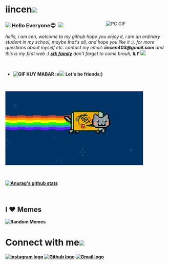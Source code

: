 # iincen<img src="https://github.com/TheDudeThatCode/TheDudeThatCode/blob/master/Assets/happy.gif" width="30px">



<img align="right" alt="PC GIF" src="https://3.bp.blogspot.com/-p-_NA8DHZGU/V0fhYv4KhJI/AAAAAAAAU5U/p9TA69gXqkw1R8suQk84HPWKYFedSh8-ACLcB/s640/ed17bcccad413332918a5c7801f4238d.gif" width="190" />

### <img src="https://github.com/TheDudeThatCode/TheDudeThatCode/blob/master/Assets/Hi.gif" width="29px"> **Hello Everyone😊** &nbsp;<img src="https://github.com/TheDudeThatCode/TheDudeThatCode/blob/master/Assets/Earth.gif" width="24px">

<p>
  <em>
    hello, i am cen, welcome to my github hope you enjoy it, i am an ordinary student in my school, maybe that's all, and hope you like it :), for more questions about myself etc. contact my email: <b>iincen403@gmail.com</b> and this is my first web :) <a href="https://www.stkfamily.my.id/"> <b>stk family</b></a> don't forget to come brouh, <b>ILY<b> <img src="https://github.com/TheDudeThatCode/TheDudeThatCode/blob/master/Assets/Rocket.gif" width="15px">
  </em>  
</p>

<br>

- <img alt="GIF" src="https://media3.giphy.com/media/QAgTKSP2NJV4oYmSVB/giphy.gif" width="35vw" /> KUY MABAR :v<img src="https://media1.giphy.com/media/TJP4CAMLj6xh8DR8mh/giphy.gif?cid=ecf05e47a8ipl78pbnzq4qbkgcz53fmyv2w1ih7imaox14y5&rid=giphy.gif" width="35px">
 **Let's be friends**:)

<br>

![gif from me](https://github.com/iincen/iincen/blob/main/kucingmumbol.gif?raw=true) 

<br>

[![Anurag's github stats](https://github-readme-stats.vercel.app/api?username=iincen)](https://github.com/anuraghazra/github-readme-stats)

<br>

## I ❤️ Memes

<img alt="Random Memes" height="250px" src="https://www.ohidur.com/memes/random.jpg?_n=4">


# Connect with me<img src="https://github.com/TheDudeThatCode/TheDudeThatCode/blob/master/Assets/Handshake.gif" height="32px">



[<img src="https://github.com/TheDudeThatCode/TheDudeThatCode/blob/master/Assets/Instagram.svg" alt="instagram logo" width="32">](https://www.instagram.com/iincen_/) [<img src="https://cdn.svgporn.com/logos/github-icon.svg" alt="Github logo" width="34">](https://github.com/iincen)  [<img src="https://github.com/TheDudeThatCode/TheDudeThatCode/blob/master/Assets/Gmail.svg" alt="Gmail logo" height="32">](mailto:iincen403@gmail.com)




<br>
<br>






<!--
  <a href="https://www.instagram.com/iincen/">
    <img align="left" alt="My  | Instagram" width="24px" src="https://github.com/TheDudeThatCode/TheDudeThatCode/blob/master/Assets/Instagram.svg" />
  </a> &nbsp;&nbsp;
  <a href="mailto:iincen403@gmail.com">
    <img align="left" alt="My | Gmail" width="26px" src="https://github.com/TheDudeThatCode/TheDudeThatCode/blob/master/Assets/Gmail.svg" />
  </a>
  
  
  
 [<img src="https://github.com/TheDudeThatCode/TheDudeThatCode/blob/master/Assets/Instagram.svg" alt="instagram logo" width="24">](https://www.instagram.com/iincen/) 
 

